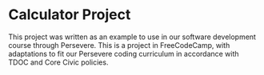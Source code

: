 # Calculator Project

This project was written as an example to use in our software development course through Persevere.
This is a project in FreeCodeCamp, with adaptations to fit our Persevere coding curriculum in accordance with TDOC and Core Civic policies.
